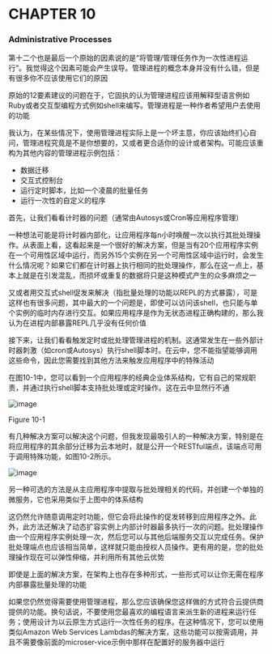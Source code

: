 # CHAPTER 10

### Administrative Processes


第十二个也是最后一个原始的因素说的是“将管理/管理任务作为一次性进程运行”。我觉得这个因素可能会产生误导。管理进程的概念本身并没有什么错，但是有很多你不应该使用它们的原因

原始的12要素建议的问题在于，它固执的认为管理进程应该用解释型语言例如Ruby或者交互型编程方式例如shell来编写。管理进程是一种作者希望用户去使用的功能


我认为，在某些情况下，使用管理进程实际上是一个坏主意，你应该始终扪心自问，管理进程究竟是不是你想要的，又或者更合适你的设计或者架构。可能应该重构为其他内容的管理进程示例包括：

* 数据迁移
* 交互式控制台
* 运行定时脚本，比如一个凌晨的批量任务
* 运行一次性的自定义的程序

首先，让我们看看计时器的问题（通常由Autosys或Cron等应用程序管理）

一种想法可能是将计时器内部化，让应用程序每n小时唤醒一次以执行其批处理操作。从表面上看，这看起来是一个很好的解决方案，但是当有20个应用程序实例在一个可用性区域中运行，而另外15个实例在另一个可用性区域中运行时，会发生什么情况呢？如果它们都在计时器上执行相同的批处理操作，那么在这一点上，基本上就是在引发混乱，而损坏或重复的数据将只是这种模式产生的众多麻烦之一

又或者用交互式shell促发来解决（指批量处理的功能以REPL的方式暴露），可是这样也有很多问题，其中最大的一个问题是，即使可以访问该shell，也只能与单个实例的临时内存进行交互。如果应用程序是作为无状态进程正确构建的，那么我认为在进程内部暴露REPL几乎没有任何价值

接下来，让我们看看触发定时或批处理管理进程的机制。这通常发生在一些外部计时器刺激（如cron或Autosys）执行shell脚本时。在云中，您不能指望能够调用这些命令，因此您需要找到其他方法来触发应用程序中的特殊活动

在图10-1中，您可以看到一个应用程序的经典企业体系结构，它有自己的常规职责，并通过执行shell脚本支持批处理或定时操作。这在云中显然行不通

![image](http://note.youdao.com/yws/res/13947/212C94DF83E641B68459C34B886087A9)

Figure 10-1

有几种解决方案可以解决这个问题，但我发现最吸引人的一种解决方案，特别是在将应用程序的其余部分迁移为云本地时，就是公开一个RESTful端点，该端点可用于调用特殊功能，如图10-2所示。

![image](http://note.youdao.com/yws/res/13953/D94301F1AE444E709B1082BF52EA5291)

另一种可选的方法是从主应用程序中提取与批处理相关的代码，并创建一个单独的微服务，它也采用类似于上图中的体系结构

这仍然允许随意调用定时功能，但它会将此操作的促发转移到应用程序之外。此外，此方法还解决了动态扩容实例上内部计时器最多执行一次的问题。批处理操作由一个应用程序实例处理一次，然后您可以与其他后端服务交互以完成任务。保护批处理端点也应该相当简单，这样就只能由授权人员操作。更有用的是，您的批处理操作现在可以弹性伸缩，并利用所有其他云优势

即使是上面的解决方案，在架构上也存在多种形式，一些形式可以让你无需在程序内部暴露批量处理的功能


如果您仍然觉得需要使用管理进程，那么您应该确保您这样做的方式符合云提供商提供的功能。换句话说，不要使用您最喜欢的编程语言来派生新的进程来运行任务；使用设计为以云原生方式运行一次性任务的程序。在这种情况下，您可以使用类似Amazon Web Services Lambdas的解决方案，这些功能可以按需调用，并且不需要像前面的microser-vice示例中那样在配置好的服务器中运行
